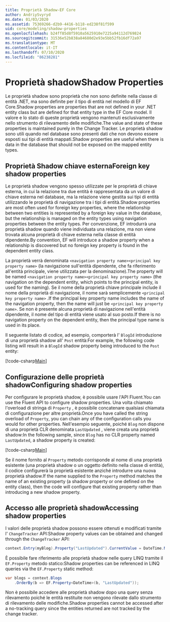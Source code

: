 ```yaml
---
title: Proprietà Shadow-EF Core
author: AndriySvyryd
ms.date: 01/03/2020
ms.assetid: 75369266-d2b9-4416-b118-ed238f81f599
uid: core/modeling/shadow-properties
ms.openlocfilehash: b24ff85d8f5910a5625910e7225a94112d769824
ms.sourcegitcommit: 31536e52b838a84680d2e93e5bb52fb16df72a97
ms.translationtype: MT
ms.contentlocale: it-IT
ms.lasthandoff: 07/10/2020
ms.locfileid: "86238281"
---
```

# <a name="shadow-properties"></a><span data-ttu-id="cd3b6-102">Proprietà shadow</span><span class="sxs-lookup"><span data-stu-id="cd3b6-102">Shadow Properties</span></span>

<span data-ttu-id="cd3b6-103">Le proprietà shadow sono proprietà che non sono definite nella classe di entità .NET, ma sono definite per il tipo di entità nel modello di EF Core.</span><span class="sxs-lookup"><span data-stu-id="cd3b6-103">Shadow properties are properties that are not defined in your .NET entity class but are defined for that entity type in the EF Core model.</span></span> <span data-ttu-id="cd3b6-104">Il valore e lo stato di queste proprietà vengono mantenuti esclusivamente nello strumento di rilevamento delle modifiche.</span><span class="sxs-lookup"><span data-stu-id="cd3b6-104">The value and state of these properties is maintained purely in the Change Tracker.</span></span> <span data-ttu-id="cd3b6-105">Le proprietà shadow sono utili quando nel database sono presenti dati che non devono essere esposti sui tipi di entità mappati.</span><span class="sxs-lookup"><span data-stu-id="cd3b6-105">Shadow properties are useful when there is data in the database that should not be exposed on the mapped entity types.</span></span>

## <a name="foreign-key-shadow-properties"></a><span data-ttu-id="cd3b6-106">Proprietà Shadow chiave esterna</span><span class="sxs-lookup"><span data-stu-id="cd3b6-106">Foreign key shadow properties</span></span>

<span data-ttu-id="cd3b6-107">Le proprietà shadow vengono spesso utilizzate per le proprietà di chiave esterna, in cui la relazione tra due entità è rappresentata da un valore di chiave esterna nel database, ma la relazione viene gestita sui tipi di entità utilizzando le proprietà di navigazione tra i tipi di entità.</span><span class="sxs-lookup"><span data-stu-id="cd3b6-107">Shadow properties are most often used for foreign key properties, where the relationship between two entities is represented by a foreign key value in the database, but the relationship is managed on the entity types using navigation properties between the entity types.</span></span> <span data-ttu-id="cd3b6-108">Per convenzione, EF introdurrà una proprietà shadow quando viene individuata una relazione, ma non viene trovata alcuna proprietà di chiave esterna nella classe di entità dipendente.</span><span class="sxs-lookup"><span data-stu-id="cd3b6-108">By convention, EF will introduce a shadow property when a relationship is discovered but no foreign key property is found in the dependent entity class.</span></span>

<span data-ttu-id="cd3b6-109">La proprietà verrà denominata `<navigation property name><principal key property name>` (la navigazione sull'entità dipendente, che fa riferimento all'entità principale, viene utilizzata per la denominazione).</span><span class="sxs-lookup"><span data-stu-id="cd3b6-109">The property will be named `<navigation property name><principal key property name>` (the navigation on the dependent entity, which points to the principal entity, is used for the naming).</span></span> <span data-ttu-id="cd3b6-110">Se il nome della proprietà chiave principale include il nome della proprietà di navigazione, il nome sarà semplicemente `<principal key property name>` .</span><span class="sxs-lookup"><span data-stu-id="cd3b6-110">If the principal key property name includes the name of the navigation property, then the name will just be `<principal key property name>`.</span></span> <span data-ttu-id="cd3b6-111">Se non è presente alcuna proprietà di navigazione nell'entità dipendente, il nome del tipo di entità viene usato al suo posto.</span><span class="sxs-lookup"><span data-stu-id="cd3b6-111">If there is no navigation property on the dependent entity, then the principal type name is used in its place.</span></span>

<span data-ttu-id="cd3b6-112">Il seguente listato di codice, ad esempio, comporterà l' `BlogId` introduzione di una proprietà shadow all' `Post` entità:</span><span class="sxs-lookup"><span data-stu-id="cd3b6-112">For example, the following code listing will result in a `BlogId` shadow property being introduced to the `Post` entity:</span></span>

[!code-csharp[Main](../../../samples/core/Modeling/Conventions/ShadowForeignKey.cs?name=Conventions&highlight=21-23)]

## <a name="configuring-shadow-properties"></a><span data-ttu-id="cd3b6-113">Configurazione delle proprietà shadow</span><span class="sxs-lookup"><span data-stu-id="cd3b6-113">Configuring shadow properties</span></span>

<span data-ttu-id="cd3b6-114">Per configurare le proprietà shadow, è possibile usare l'API Fluent.</span><span class="sxs-lookup"><span data-stu-id="cd3b6-114">You can use the Fluent API to configure shadow properties.</span></span> <span data-ttu-id="cd3b6-115">Una volta chiamato l'overload di stringa di `Property` , è possibile concatenare qualsiasi chiamata di configurazione per altre proprietà.</span><span class="sxs-lookup"><span data-stu-id="cd3b6-115">Once you have called the string overload of `Property`, you can chain any of the configuration calls you would for other properties.</span></span> <span data-ttu-id="cd3b6-116">Nell'esempio seguente, poiché `Blog` non dispone di una proprietà CLR denominata `LastUpdated` , viene creata una proprietà shadow:</span><span class="sxs-lookup"><span data-stu-id="cd3b6-116">In the following sample, since `Blog` has no CLR property named `LastUpdated`, a shadow property is created:</span></span>

[!code-csharp[Main](../../../samples/core/Modeling/FluentAPI/ShadowProperty.cs?name=ShadowProperty&highlight=8)]

<span data-ttu-id="cd3b6-117">Se il nome fornito al `Property` metodo corrisponde al nome di una proprietà esistente (una proprietà shadow o un oggetto definito nella classe di entità), il codice configurerà la proprietà esistente anziché introdurre una nuova proprietà shadow.</span><span class="sxs-lookup"><span data-stu-id="cd3b6-117">If the name supplied to the `Property` method matches the name of an existing property (a shadow property or one defined on the entity class), then the code will configure that existing property rather than introducing a new shadow property.</span></span>

## <a name="accessing-shadow-properties"></a><span data-ttu-id="cd3b6-118">Accesso alle proprietà shadow</span><span class="sxs-lookup"><span data-stu-id="cd3b6-118">Accessing shadow properties</span></span>

<span data-ttu-id="cd3b6-119">I valori delle proprietà shadow possono essere ottenuti e modificati tramite l' `ChangeTracker` API:</span><span class="sxs-lookup"><span data-stu-id="cd3b6-119">Shadow property values can be obtained and changed through the `ChangeTracker` API:</span></span>

``` csharp
context.Entry(myBlog).Property("LastUpdated").CurrentValue = DateTime.Now;
```

<span data-ttu-id="cd3b6-120">È possibile fare riferimento alle proprietà shadow nelle query LINQ tramite il `EF.Property` metodo statico:</span><span class="sxs-lookup"><span data-stu-id="cd3b6-120">Shadow properties can be referenced in LINQ queries via the `EF.Property` static method:</span></span>

``` csharp
var blogs = context.Blogs
    .OrderBy(b => EF.Property<DateTime>(b, "LastUpdated"));
```

<span data-ttu-id="cd3b6-121">Non è possibile accedere alle proprietà shadow dopo una query senza rilevamento poiché le entità restituite non vengono rilevate dallo strumento di rilevamento delle modifiche.</span><span class="sxs-lookup"><span data-stu-id="cd3b6-121">Shadow properties cannot be accessed after a no-tracking query since the entities returned are not tracked by the change tracker.</span></span>
